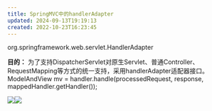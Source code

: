 ```yaml
---
title: SpringMVC中的handlerAdapter
updated: 2024-09-13T19:19:13
created: 2022-10-23T16:23:45
---
```


org.springframework.web.servlet.HandlerAdapter

**目的：**
为了支持DispatcherServlet对原生Servlet、普通Controller、RequestMapping等方式的统一支持，采用handlerAdapter适配器接口。
ModelAndView mv = handler.handle(processedRequest, response, mappedHandler.getHandler());

![](C:\Users\82609\AppData\Local\Temp\Java\pandoc/media/image1.png)![](C:\Users\82609\AppData\Local\Temp\Java\pandoc/media/image2.png)

